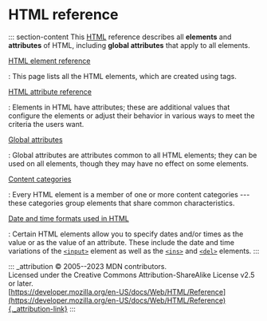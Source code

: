 

# HTML reference



::: section-content
This [HTML](index) reference describes all **elements** and
**attributes** of HTML, including **global attributes** that apply to
all elements.

[HTML element reference](element)

:   This page lists all the HTML elements, which are created using tags.

[HTML attribute reference](attributes)

:   Elements in HTML have attributes; these are additional values that
    configure the elements or adjust their behavior in various ways to
    meet the criteria the users want.

[Global attributes](global_attributes)

:   Global attributes are attributes common to all HTML elements; they
    can be used on all elements, though they may have no effect on some
    elements.

[Content categories](content_categories)

:   Every HTML element is a member of one or more content categories ---
    these categories group elements that share common characteristics.

[Date and time formats used in HTML](date_and_time_formats)

:   Certain HTML elements allow you to specify dates and/or times as the
    value or as the value of an attribute. These include the date and
    time variations of the [`<input>`](element/input) element as well as
    the [`<ins>`](element/ins) and [`<del>`](element/del) elements.
:::

::: _attribution
© 2005--2023 MDN contributors.\
Licensed under the Creative Commons Attribution-ShareAlike License v2.5
or later.\
[https://developer.mozilla.org/en-US/docs/Web/HTML/Reference](https://developer.mozilla.org/en-US/docs/Web/HTML/Reference){._attribution-link}
:::
